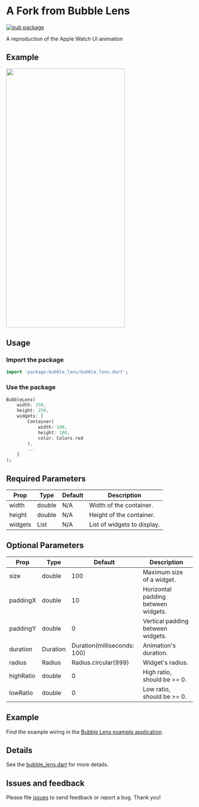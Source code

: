 
# A Fork from Bubble Lens
[![pub package](https://img.shields.io/pub/v/dart_jsonwebtoken.svg)](https://pub.dev/packages/bubble_lens)

A reproduction of the Apple Watch UI animation

## Example
<img src="https://github.com/nbrucker/bubble_lens/blob/main/example/example.gif?raw=true" width="320" height="700"/>

## Usage

### Import the package
```dart
import 'package:bubble_lens/bubble_lens.dart';
```

### Use the package

```dart
BubbleLens(
    width: 250,
    height: 250,
    widgets: [
        Container(
            width: 100,
            height: 100,
            color: Colors.red
        ),
        ...
    ]
);
```

## Required Parameters
| Prop          | Type          | Default                       | Description                           |
|---------------|---------------|-------------------------------|---------------------------------------|
| width         | double        | N/A                           | Width of the container.               |
| height        | double        | N/A                           | Height of the container.              |
| widgets       | List<Widget>  | N/A                           | List of widgets to display.           |
## Optional Parameters
| Prop          | Type          | Default                       | Description                           |
|---------------|---------------|-------------------------------|---------------------------------------|
| size          | double        | 100                           | Maximum size of a widget.             |
| paddingX      | double        | 10                            | Horizontal padding between widgets.   |
| paddingY      | double        | 0                             | Vertical padding between widgets.     |
| duration      | Duration      | Duration(milliseconds: 100)   | Animation's duration.                 |
| radius        | Radius        | Radius.circular(999)          | Widget's radius.                      |
| highRatio     | double        | 0                             | High ratio, should be >= 0.           |
| lowRatio      | double        | 0                             | Low ratio, should be >= 0.            |

## Example

Find the example wiring in the [Bubble Lens example application](https://github.com/nbrucker/bubble_lens/tree/main/example/lib/main.dart).

## Details

See the [bubble_lens.dart](https://github.com/nbrucker/bubble_lens/blob/main/lib/bubble_lens.dart) for more details.

## Issues and feedback

Please file [issues](https://github.com/nbrucker/bubble_lens/issues/new)
to send feedback or report a bug. Thank you!
